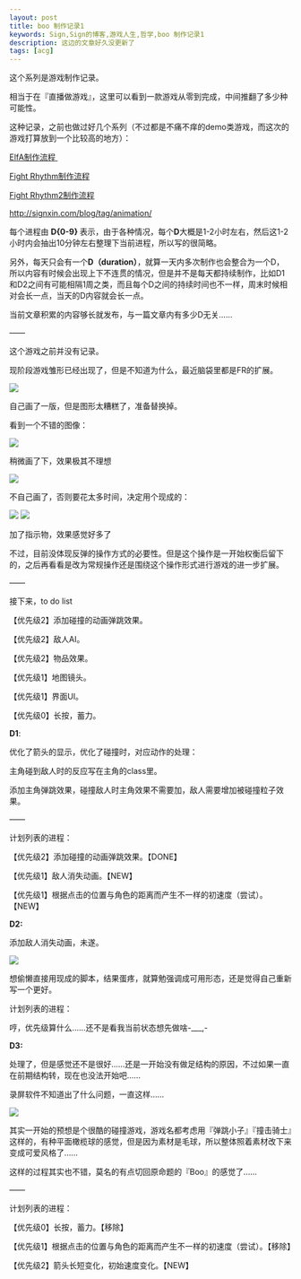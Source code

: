 ```yaml
---
layout: post
title: boo 制作记录1
keywords: Sign,Sign的博客,游戏人生,哲学,boo 制作记录1
description: 这边的文章好久没更新了
tags: [acg]
---
```

这个系列是游戏制作记录。

相当于在『直播做游戏』，这里可以看到一款游戏从零到完成，中间推翻了多少种可能性。

这种记录，之前也做过好几个系列（不过都是不痛不痒的demo类游戏，而这次的游戏打算放到一个比较高的地方）：

<a href="http://signxin.com/post/cocos-ElfA1" target="_blank">ElfA制作流程&nbsp;</a>

<a href="http://signxin.com/post/cocos-ElfA1" target="_blank"></a>

<a href="http://signxin.com/post/FR1" target="_blank">Fight Rhythm制作流程
</a>

<a href="http://signxin.com/post/FR2-c1" target="_blank">Fight Rhythm2制作流程
</a>

<a href="http://signxin.com/post/FR2-c1" target="_blank">http://signxin.com/blog/tag/animation/</a>

每个进程由 <b>D{0-9}&nbsp;</b>表示，由于各种情况，每个<b>D</b>大概是1-2小时左右，然后这1-2小时内会抽出10分钟左右整理下当前进程，所以写的很简略。

另外，每天只会有一个<b>D（duration）</b>，就算一天内多次制作也会整合为一个D，所以内容有时候会出现上下不连贯的情况，但是并不是每天都持续制作，比如D1和D2之间有可能相隔1周之类，而且每个D之间的持续时间也不一样，周末时候相对会长一点，当天的D内容就会长一点。

当前文章积累的内容够长就发布，与一篇文章内有多少D无关……

——

这个游戏之前并没有记录。

现阶段游戏雏形已经出现了，但是不知道为什么，最近脑袋里都是FR的扩展。

<img src="//upload-images.jianshu.io/upload_images/3575020-d3a721b761caffda.png?imageMogr2/auto-orient/strip%7CimageView2/2/w/1240">

自己画了一版，但是图形太糟糕了，准备替换掉。

看到一个不错的图像：

<img src="//upload-images.jianshu.io/upload_images/3575020-c824b664db52c536.png?imageMogr2/auto-orient/strip%7CimageView2/2/w/1240">

稍微画了下，效果极其不理想

<img src="//upload-images.jianshu.io/upload_images/3575020-cd4a6fffb761f16b.png?imageMogr2/auto-orient/strip%7CimageView2/2/w/1240">

不自己画了，否则要花太多时间，决定用个现成的：

<img src="//upload-images.jianshu.io/upload_images/3575020-b1bde91bbfe03eee.png?imageMogr2/auto-orient/strip%7CimageView2/2/w/1240">




<img src="//upload-images.jianshu.io/upload_images/3575020-ca4e1c79850bc046.gif?imageMogr2/auto-orient/strip">

加了指示物，效果感觉好多了

不过，目前没体现反弹的操作方式的必要性。但是这个操作是一开始权衡后留下的，之后再看看是改为常规操作还是围绕这个操作形式进行游戏的进一步扩展。

——

接下来，to do list

【优先级2】添加碰撞的动画弹跳效果。

【优先级2】敌人AI。


【优先级2】物品效果。


【优先级1】地图镜头。

【优先级1】界面UI。


【优先级0】长按，蓄力。

<b>D1</b>:

优化了箭头的显示，优化了碰撞时，对应动作的处理：

主角碰到敌人时的反应写在主角的class里。

添加主角弹跳效果，碰撞敌人时主角效果不需要加，敌人需要增加被碰撞粒子效果。

——

计划列表的进程：

【优先级2】添加碰撞的动画弹跳效果。【DONE】


【优先级1】敌人消失动画。【NEW】

【优先级1】根据点击的位置与角色的距离而产生不一样的初速度（尝试）。【NEW】


<b>D2:</b>

添加敌人消失动画，未遂。

<img src="//upload-images.jianshu.io/upload_images/3575020-93683b3f6faa78dc.png?imageMogr2/auto-orient/strip%7CimageView2/2/w/1240">

想偷懒直接用现成的脚本，结果蛋疼，就算勉强调成可用形态，还是觉得自己重新写一个更好。

计划列表的进程：

哼，优先级算什么……还不是看我当前状态想先做啥-___,-

<b>D3:</b>

处理了，但是感觉还不是很好……还是一开始没有做足结构的原因，不过如果一直在前期结构转，现在也没法开始吧……

录屏软件不知道出了什么问题，一直这样……

<img src="//upload-images.jianshu.io/upload_images/3575020-0931d6271a5d7afb.gif?imageMogr2/auto-orient/strip">

其实一开始的预想是个很酷的碰撞游戏，游戏名都考虑用『弹跳小子』『撞击骑士』这样的，有种平面橄榄球的感觉，但是因为素材是毛球，所以整体照着素材改下来变成可爱风格了……

这样的过程其实也不错，莫名的有点切回原命题的『Boo』的感觉了……

——

计划列表的进程：


【优先级0】长按，蓄力。【移除】


【优先级1】根据点击的位置与角色的距离而产生不一样的初速度（尝试）。【移除】


【优先级2】箭头长短变化，初始速度变化。【NEW】